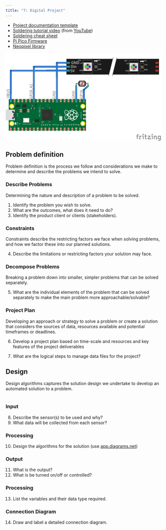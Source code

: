 ```yaml
---
title: "7: Digital Project"
---
```


- [Project documentation template](7digitalProject.pptx)
- [Soldering tutorial video](https://tmccatholiceduau-my.sharepoint.com/:v:/g/personal/aknight_tmc_catholic_edu_au/ESbtkG_fkwNArYszbg9YyEsB2jNfQllsAZQTrPo3GYkt1g?e=XhicgF) (from [YouTube](https://www.youtube.com/watch?v=Qps9woUGkvI&pp=ygUSc29sZGVyaW5nIHR1dG9yaWFs))
- [Soldering cheat sheet](cheatsheet.pdf)
- [Pi Pico Firmware](https://downloads.circuitpython.org/bin/raspberry_pi_pico/en_US/adafruit-circuitpython-raspberry_pi_pico-en_US-8.0.5.uf2)
- [Neopixel library](neopixel.mpy)

![Pico Layout](picoLayout.png)

## Problem definition 
Problem definition is the process we follow and considerations we make to determine and describe the problems we intend to solve.

### Describe Problems
Determining the nature and description of a 
problem to be solved. 

1. Identify the problem you wish to 
solve.  
2. What are the outcomes, what does it 
need to do? 
3. Identify the product client or clients (stakeholders). 
 
### Constraints
Constraints describe the restricting factors we face 
when solving problems, and how we factor these 
into our planned solutions. 

4. Describe the limitations or restricting 
factors your solution may face. 
 
### Decompose Problems
Breaking a problem down into smaller, simpler 
problems that can be solved separately.

5. What are the individual elements of 
the problem that can be solved 
separately to make the main problem 
more approachable/solvable?
 
### Project Plan
Developing an approach or strategy to solve a 
problem or create a solution that considers the 
sources of data, resources available and potential 
timeframes or deadlines. 

6. Develop a project plan based on 
time-scale and resources and key features of the 
project deliverables 
 
7. What are the logical steps to manage data files for 
the project? 

## Design 
Design algorithms captures the solution design we undertake to develop an automated solution to a problem.

<div class="mxgraph" style="max-width:100%;border:1px solid transparent;" data-mxgraph="{&quot;highlight&quot;:&quot;#0000ff&quot;,&quot;nav&quot;:true,&quot;resize&quot;:true,&quot;toolbar&quot;:&quot;zoom layers tags lightbox&quot;,&quot;edit&quot;:&quot;_blank&quot;,&quot;xml&quot;:&quot;&lt;mxfile host=\&quot;app.diagrams.net\&quot; modified=\&quot;2023-05-29T01:03:20.859Z\&quot; agent=\&quot;Mozilla/5.0 (Macintosh; Intel Mac OS X 10_15_7) AppleWebKit/605.1.15 (KHTML, like Gecko) Version/16.3 Safari/605.1.15\&quot; etag=\&quot;Ae5Cp8alQ_Nl-69zvpD8\&quot; version=\&quot;21.3.5\&quot;&gt;\n  &lt;diagram name=\&quot;Page-1\&quot; id=\&quot;theeIvWoAOZUXY_2hO-K\&quot;&gt;\n    &lt;mxGraphModel dx=\&quot;474\&quot; dy=\&quot;802\&quot; grid=\&quot;1\&quot; gridSize=\&quot;10\&quot; guides=\&quot;1\&quot; tooltips=\&quot;1\&quot; connect=\&quot;1\&quot; arrows=\&quot;1\&quot; fold=\&quot;1\&quot; page=\&quot;1\&quot; pageScale=\&quot;1\&quot; pageWidth=\&quot;827\&quot; pageHeight=\&quot;1169\&quot; math=\&quot;0\&quot; shadow=\&quot;0\&quot;&gt;\n      &lt;root&gt;\n        &lt;mxCell id=\&quot;0\&quot; /&gt;\n        &lt;mxCell id=\&quot;1\&quot; parent=\&quot;0\&quot; /&gt;\n        &lt;mxCell id=\&quot;BtPJ0RQ9yB9yxvm4DMkY-9\&quot; style=\&quot;edgeStyle=orthogonalEdgeStyle;rounded=0;orthogonalLoop=1;jettySize=auto;html=1;entryX=0;entryY=0.5;entryDx=0;entryDy=0;\&quot; edge=\&quot;1\&quot; parent=\&quot;1\&quot; source=\&quot;BtPJ0RQ9yB9yxvm4DMkY-2\&quot; target=\&quot;BtPJ0RQ9yB9yxvm4DMkY-3\&quot;&gt;\n          &lt;mxGeometry relative=\&quot;1\&quot; as=\&quot;geometry\&quot; /&gt;\n        &lt;/mxCell&gt;\n        &lt;mxCell id=\&quot;BtPJ0RQ9yB9yxvm4DMkY-2\&quot; value=\&quot;Input\&quot; style=\&quot;rounded=0;whiteSpace=wrap;html=1;fontFamily=Atkinson Hyperlegible;fontSource=https%3A%2F%2Ffonts.googleapis.com%2Fcss%3Ffamily%3DAtkinson%2BHyperlegible;fontStyle=0;fontSize=14;\&quot; vertex=\&quot;1\&quot; parent=\&quot;1\&quot;&gt;\n          &lt;mxGeometry x=\&quot;80\&quot; y=\&quot;280\&quot; width=\&quot;80\&quot; height=\&quot;40\&quot; as=\&quot;geometry\&quot; /&gt;\n        &lt;/mxCell&gt;\n        &lt;mxCell id=\&quot;BtPJ0RQ9yB9yxvm4DMkY-10\&quot; style=\&quot;edgeStyle=orthogonalEdgeStyle;rounded=0;orthogonalLoop=1;jettySize=auto;html=1;entryX=0;entryY=0.5;entryDx=0;entryDy=0;\&quot; edge=\&quot;1\&quot; parent=\&quot;1\&quot; source=\&quot;BtPJ0RQ9yB9yxvm4DMkY-3\&quot; target=\&quot;BtPJ0RQ9yB9yxvm4DMkY-4\&quot;&gt;\n          &lt;mxGeometry relative=\&quot;1\&quot; as=\&quot;geometry\&quot; /&gt;\n        &lt;/mxCell&gt;\n        &lt;mxCell id=\&quot;BtPJ0RQ9yB9yxvm4DMkY-3\&quot; value=\&quot;Processing\&quot; style=\&quot;rounded=0;whiteSpace=wrap;html=1;fontFamily=Atkinson Hyperlegible;fontSource=https%3A%2F%2Ffonts.googleapis.com%2Fcss%3Ffamily%3DAtkinson%2BHyperlegible;fontStyle=0;fontSize=14;\&quot; vertex=\&quot;1\&quot; parent=\&quot;1\&quot;&gt;\n          &lt;mxGeometry x=\&quot;200\&quot; y=\&quot;280\&quot; width=\&quot;80\&quot; height=\&quot;40\&quot; as=\&quot;geometry\&quot; /&gt;\n        &lt;/mxCell&gt;\n        &lt;mxCell id=\&quot;BtPJ0RQ9yB9yxvm4DMkY-4\&quot; value=\&quot;Output\&quot; style=\&quot;rounded=0;whiteSpace=wrap;html=1;fontFamily=Atkinson Hyperlegible;fontSource=https%3A%2F%2Ffonts.googleapis.com%2Fcss%3Ffamily%3DAtkinson%2BHyperlegible;fontStyle=0;fontSize=14;\&quot; vertex=\&quot;1\&quot; parent=\&quot;1\&quot;&gt;\n          &lt;mxGeometry x=\&quot;320\&quot; y=\&quot;280\&quot; width=\&quot;80\&quot; height=\&quot;40\&quot; as=\&quot;geometry\&quot; /&gt;\n        &lt;/mxCell&gt;\n        &lt;mxCell id=\&quot;BtPJ0RQ9yB9yxvm4DMkY-5\&quot; value=\&quot;&amp;lt;p&amp;gt;Sensors&amp;lt;br&amp;gt;&amp;lt;/p&amp;gt;\&quot; style=\&quot;text;html=1;strokeColor=none;fillColor=none;spacing=5;spacingTop=-20;whiteSpace=wrap;overflow=hidden;rounded=0;fontFamily=Atkinson Hyperlegible;fontSource=https%3A%2F%2Ffonts.googleapis.com%2Fcss%3Ffamily%3DAtkinson%2BHyperlegible;\&quot; vertex=\&quot;1\&quot; parent=\&quot;1\&quot;&gt;\n          &lt;mxGeometry x=\&quot;80\&quot; y=\&quot;330\&quot; width=\&quot;80\&quot; height=\&quot;30\&quot; as=\&quot;geometry\&quot; /&gt;\n        &lt;/mxCell&gt;\n        &lt;mxCell id=\&quot;BtPJ0RQ9yB9yxvm4DMkY-7\&quot; value=\&quot;&amp;lt;p&amp;gt;Algorithms&amp;lt;/p&amp;gt;&amp;lt;p&amp;gt;Code&amp;lt;/p&amp;gt;\&quot; style=\&quot;text;html=1;strokeColor=none;fillColor=none;spacing=5;spacingTop=-20;whiteSpace=wrap;overflow=hidden;rounded=0;fontFamily=Atkinson Hyperlegible;fontSource=https%3A%2F%2Ffonts.googleapis.com%2Fcss%3Ffamily%3DAtkinson%2BHyperlegible;\&quot; vertex=\&quot;1\&quot; parent=\&quot;1\&quot;&gt;\n          &lt;mxGeometry x=\&quot;200\&quot; y=\&quot;330\&quot; width=\&quot;80\&quot; height=\&quot;50\&quot; as=\&quot;geometry\&quot; /&gt;\n        &lt;/mxCell&gt;\n        &lt;mxCell id=\&quot;BtPJ0RQ9yB9yxvm4DMkY-8\&quot; value=\&quot;&amp;lt;p&amp;gt;?&amp;lt;/p&amp;gt;\&quot; style=\&quot;text;html=1;strokeColor=none;fillColor=none;spacing=5;spacingTop=-20;whiteSpace=wrap;overflow=hidden;rounded=0;fontFamily=Atkinson Hyperlegible;fontSource=https%3A%2F%2Ffonts.googleapis.com%2Fcss%3Ffamily%3DAtkinson%2BHyperlegible;\&quot; vertex=\&quot;1\&quot; parent=\&quot;1\&quot;&gt;\n          &lt;mxGeometry x=\&quot;320\&quot; y=\&quot;330\&quot; width=\&quot;80\&quot; height=\&quot;50\&quot; as=\&quot;geometry\&quot; /&gt;\n        &lt;/mxCell&gt;\n      &lt;/root&gt;\n    &lt;/mxGraphModel&gt;\n  &lt;/diagram&gt;\n&lt;/mxfile&gt;\n&quot;}"></div>
<script type="text/javascript" src="https://viewer.diagrams.net/js/viewer-static.min.js"></script>

### Input
8. Describe the sensor(s) to be used and why? 
9. What data will be collected from each sensor?

### Processing
10. Design the algorithms for the solution (use [app.diagrams.net](https://app.diagrams.net))
 
### Output
11. What is the output? 
12. What is be turned on/off or controlled?

### Processing
13. List the variables and their data type required. 

### Connection Diagram
14. Draw and label a detailed connection diagram. 
 
